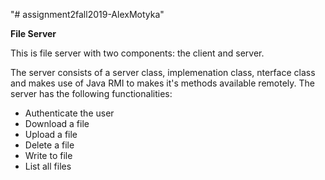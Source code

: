 "# assignment2fall2019-AlexMotyka" 

**File Server**

This is file server with two components: the client and server.

The server consists of a server class, implemenation class, nterface class and makes use of Java RMI to makes it's methods available remotely. The server has the following functionalities:

- Authenticate the user
- Download a file
- Upload a file
- Delete a file
- Write to file
- List all files


